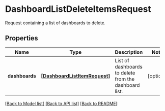# DashboardListDeleteItemsRequest

Request containing a list of dashboards to delete.

## Properties
Name | Type | Description | Notes
------------ | ------------- | ------------- | -------------
**dashboards** | [**[DashboardListItemRequest]**](DashboardListItemRequest.md) | List of dashboards to delete from the dashboard list. | [optional] 

[[Back to Model list]](README.md#documentation-for-models) [[Back to API list]](README.md#documentation-for-api-endpoints) [[Back to README]](README.md)



